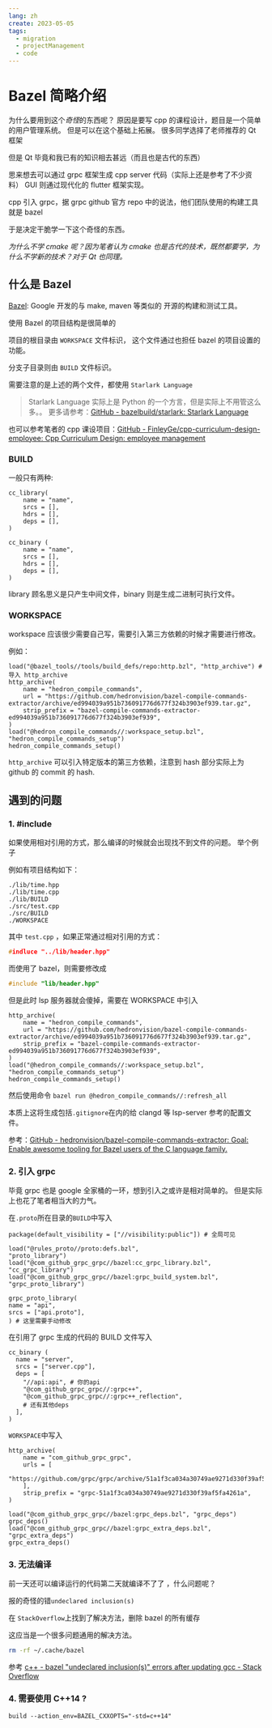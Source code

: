 ```yaml
---
lang: zh
create: 2023-05-05
tags:
  - migration
  - projectManagement
  - code
---
```


# Bazel 简略介绍

为什么要用到这个*奇怪*的东西呢？
原因是要写 cpp 的课程设计，题目是一个简单的用户管理系统。
但是可以在这个基础上拓展。
很多同学选择了老师推荐的 Qt 框架

但是 Qt 毕竟和我已有的知识相去甚远（而且也是古代的东西）

思来想去可以通过 grpc 框架生成 cpp server 代码（实际上还是参考了不少资料）
GUI 则通过现代化的 flutter 框架实现。

cpp 引入 grpc，据 grpc github 官方 repo 中的说法，他们团队使用的构建工具就是 bazel

于是决定干脆学一下这个奇怪的东西。

_为什么不学 cmake 呢？因为笔者认为 cmake 也是古代的技术，既然都要学，为什么不学新的技术？对于 Qt 也同理。_

## 什么是 Bazel

[Bazel](https://bazel.build/): Google 开发的与 make, maven 等类似的
开源的构建和测试工具。

使用 Bazel 的项目结构是很简单的

项目的根目录由 `WORKSPACE` 文件标识，
这个文件通过也担任 bazel 的项目设置的功能。

分支子目录则由 `BUILD` 文件标识。

需要注意的是上述的两个文件，都使用 `Starlark Language`

> Starlark Language 实际上是 Python 的一个方言，但是实际上不用管这么多。。
> 更多请参考：[GitHub - bazelbuild/starlark: Starlark Language](https://github.com/bazelbuild/starlark)

也可以参考笔者的 cpp 课设项目：[GitHub - FinleyGe/cpp-curriculum-design-employee: Cpp Curriculum Design: employee management](https://github.com/FinleyGe/cpp-curriculum-design-employee)

### BUILD

一般只有两种:

```
cc_library(
	name = "name",
	srcs = [],
	hdrs = [],
	deps = [],
)

cc_binary (
	name = "name",
	srcs = [],
	hdrs = [],
	deps = [],
)
```

library 顾名思义是只产生中间文件，binary 则是生成二进制可执行文件。

### WORKSPACE

workspace 应该很少需要自己写，需要引入第三方依赖的时候才需要进行修改。

例如：

```
load("@bazel_tools//tools/build_defs/repo:http.bzl", "http_archive") # 导入 http_archive
http_archive(
    name = "hedron_compile_commands",
    url = "https://github.com/hedronvision/bazel-compile-commands-extractor/archive/ed994039a951b736091776d677f324b3903ef939.tar.gz",
    strip_prefix = "bazel-compile-commands-extractor-ed994039a951b736091776d677f324b3903ef939",
)
load("@hedron_compile_commands//:workspace_setup.bzl", "hedron_compile_commands_setup")
hedron_compile_commands_setup()

```

`http_archive` 可以引入特定版本的第三方依赖，注意到 hash 部分实际上为 github 的 commit 的 hash.

## 遇到的问题

### 1. \#include

如果使用相对引用的方式，那么编译的时候就会出现找不到文件的问题。
举个例子

例如有项目结构如下：

```
./lib/time.hpp
./lib/time.cpp
./lib/BUILD
./src/test.cpp
./src/BUILD
./WORKSPACE
```

其中 `test.cpp` ，如果正常通过相对引用的方式：

```cpp
#indluce "../lib/header.hpp"
```

而使用了 bazel，则需要修改成

```cpp
#include "lib/header.hpp"
```

但是此时 lsp 服务器就会傻掉，需要在 WORKSPACE 中引入

```starlark
http_archive(
    name = "hedron_compile_commands",
    url = "https://github.com/hedronvision/bazel-compile-commands-extractor/archive/ed994039a951b736091776d677f324b3903ef939.tar.gz",
    strip_prefix = "bazel-compile-commands-extractor-ed994039a951b736091776d677f324b3903ef939",
)
load("@hedron_compile_commands//:workspace_setup.bzl", "hedron_compile_commands_setup")
hedron_compile_commands_setup()
```

然后使用命令 `bazel run @hedron_compile_commands//:refresh_all`

本质上这将生成包括`.gitignore`在内的给 clangd 等 lsp-server 参考的配置文件。

参考：[GitHub - hedronvision/bazel-compile-commands-extractor: Goal: Enable awesome tooling for Bazel users of the C language family.](https://github.com/hedronvision/bazel-compile-commands-extractor)

### 2. 引入 grpc

毕竟 grpc 也是 google 全家桶的一环，想到引入之或许是相对简单的。
但是实际上也花了笔者相当大的力气。

在`.proto`所在目录的`BUILD`中写入

```starlark
package(default_visibility = ["//visibility:public"]) # 全局可见

load("@rules_proto//proto:defs.bzl",
"proto_library")
load("@com_github_grpc_grpc//bazel:cc_grpc_library.bzl",
"cc_grpc_library")
load("@com_github_grpc_grpc//bazel:grpc_build_system.bzl",
"grpc_proto_library")

grpc_proto_library(
name = "api",
srcs = ["api.proto"],
) # 这里需要手动修改
```

在引用了 grpc 生成的代码的 BUILD 文件写入

```
cc_binary (
  name = "server",
  srcs = ["server.cpp"],
  deps = [
    "//api:api", # 你的api
    "@com_github_grpc_grpc//:grpc++",
    "@com_github_grpc_grpc//:grpc++_reflection",
    # 还有其他deps
  ],
)
```

`WORKSPACE`中写入

```
http_archive(
    name = "com_github_grpc_grpc",
    urls = [
        "https://github.com/grpc/grpc/archive/51a1f3ca034a30749ae9271d330f39af5fa4261a.tar.gz",
    ],
    strip_prefix = "grpc-51a1f3ca034a30749ae9271d330f39af5fa4261a",
)

load("@com_github_grpc_grpc//bazel:grpc_deps.bzl", "grpc_deps")
grpc_deps()
load("@com_github_grpc_grpc//bazel:grpc_extra_deps.bzl", "grpc_extra_deps")
grpc_extra_deps()
```

### 3. 无法编译

前一天还可以编译运行的代码第二天就编译不了了 ，什么问题呢？

报的奇怪的错`undeclared inclusion(s)`

在 `StackOverflow`上找到了解决方法，删除 bazel 的所有缓存

这应当是一个很多问题通用的解决方法。

```bash
rm -rf ~/.cache/bazel
```

参考
[c++ - bazel "undeclared inclusion(s)" errors after updating gcc - Stack Overflow](https://stackoverflow.com/questions/48155976/bazel-undeclared-inclusions-errors-after-updating-gcc/48524741#48524741)

### 4. 需要使用 C++14 ?

```
build --action_env=BAZEL_CXXOPTS="-std=c++14"
```
